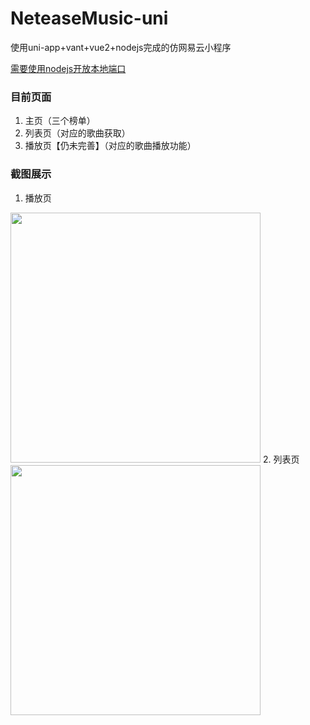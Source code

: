 # NeteaseMusic-uni

使用uni-app+vant+vue2+nodejs完成的仿网易云小程序

[需要使用nodejs开放本地端口](https://github.com/Binaryify/NeteaseCloudMusicApi)

### 目前页面
1. 主页（三个榜单）
2. 列表页（对应的歌曲获取）
3. 播放页【仍未完善】（对应的歌曲播放功能）

### 截图展示
1. 播放页
<image width="400" src="https://github.com/wowdarkgo/NeteaseMusic-uni/blob/master/screenshot/play(no%20lyric).png"/>
2. 列表页
<image width="400" src="https://github.com/wowdarkgo/NeteaseMusic-uni/blob/master/screenshot/list.png"/>
